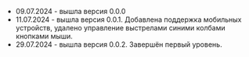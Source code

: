 * 09.07.2024 - вышла версия 0.0.0
* 11.07.2024 - вышла версия 0.0.1. Добавлена поддержка мобильных устройств, удалено управление выстрелами синими колбами кнопками мыши.
* 29.07.2024 - вышла версия 0.0.2. Завершён первый уровень.
